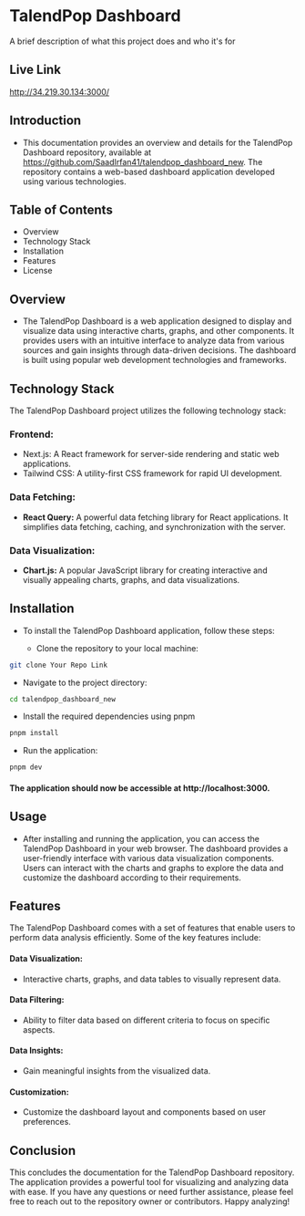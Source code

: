 # TalendPop Dashboard

A brief description of what this project does and who it's for

## Live Link

http://34.219.30.134:3000/

## Introduction

- This documentation provides an overview and details for the TalendPop Dashboard repository, available at https://github.com/SaadIrfan41/talendpop_dashboard_new. The repository contains a web-based dashboard application developed using various technologies.

## Table of Contents

- Overview
- Technology Stack
- Installation
- Features
- License

## Overview

- The TalendPop Dashboard is a web application designed to display and visualize data using interactive charts, graphs, and other components. It provides users with an intuitive interface to analyze data from various sources and gain insights through data-driven decisions. The dashboard is built using popular web development technologies and frameworks.

## Technology Stack

The TalendPop Dashboard project utilizes the following technology stack:

### Frontend:

- Next.js: A React framework for server-side rendering and static web applications.
- Tailwind CSS: A utility-first CSS framework for rapid UI development.

### Data Fetching:

- **React Query:** A powerful data fetching library for React applications. It simplifies data fetching, caching, and synchronization with the server.

### Data Visualization:

- **Chart.js:** A popular JavaScript library for creating interactive and visually appealing charts, graphs, and data visualizations.

## Installation

- To install the TalendPop Dashboard application, follow these steps:

  - Clone the repository to your local machine:

```bash
git clone Your Repo Link
```

- Navigate to the project directory:

```bash
cd talendpop_dashboard_new
```

- Install the required dependencies using pnpm

```bash
pnpm install

```

- Run the application:

```bash
pnpm dev
```

#### The application should now be accessible at http://localhost:3000.

## Usage

- After installing and running the application, you can access the TalendPop Dashboard in your web browser. The dashboard provides a user-friendly interface with various data visualization components. Users can interact with the charts and graphs to explore the data and customize the dashboard according to their requirements.

## Features

The TalendPop Dashboard comes with a set of features that enable users to perform data analysis efficiently. Some of the key features include:

#### Data Visualization:

- Interactive charts, graphs, and data tables to visually represent data.

#### Data Filtering:

- Ability to filter data based on different criteria to focus on specific aspects.

#### Data Insights:

- Gain meaningful insights from the visualized data.

#### Customization:

- Customize the dashboard layout and components based on user preferences.

## Conclusion

This concludes the documentation for the TalendPop Dashboard repository. The application provides a powerful tool for visualizing and analyzing data with ease. If you have any questions or need further assistance, please feel free to reach out to the repository owner or contributors. Happy analyzing!
